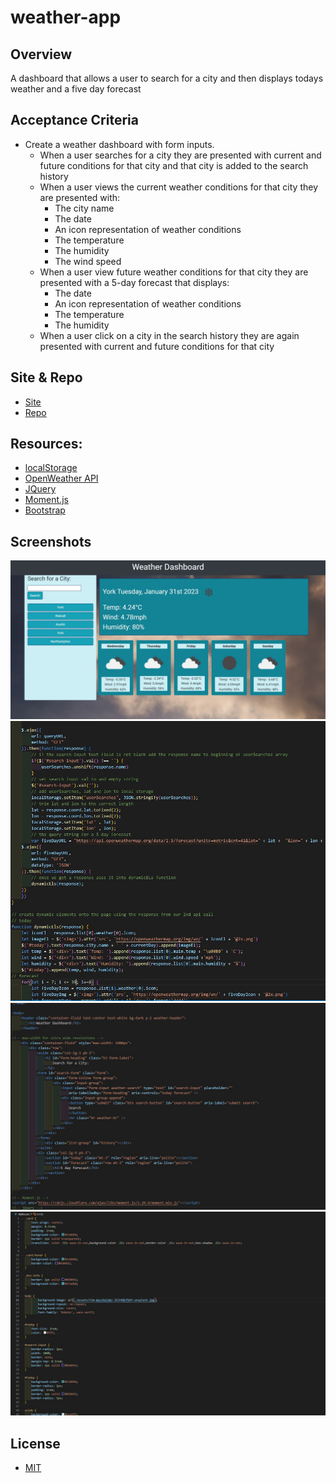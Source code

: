 # weather-app

## Overview

A dashboard that allows a user to search for a city and then displays todays weather and a five day forecast

## Acceptance Criteria

* Create a weather dashboard with form inputs.
  * When a user searches for a city they are presented with current and future conditions for that city and that city is added to the search history
  * When a user views the current weather conditions for that city they are presented with:
    * The city name
    * The date
    * An icon representation of weather conditions
    * The temperature
    * The humidity
    * The wind speed
  * When a user view future weather conditions for that city they are presented with a 5-day forecast that displays:
    * The date
    * An icon representation of weather conditions
    * The temperature
    * The humidity
  * When a user click on a city in the search history they are again presented with current and future conditions for that city

## Site & Repo
* [Site](https://dj-86.github.io/weather-app/)
* [Repo](https://github.com/DJ-86/weather-app)

## Resources:
* [localStorage](https://developer.mozilla.org/en-US/docs/Web/API/Window/localStorage)
* [OpenWeather API](https://openweathermap.org/api)
* [JQuery](https://jquery.com/)
* [Moment.js](https://momentjs.com/)
* [Bootstrap](https://getbootstrap.com/)

## Screenshots
![Screen-grab](./assets/screengrab.JPG)
![Javascript](./assets/javaScript.JPG)
![HTML/Bootstrap](./assets/html.JPG)
![CSS](./assets/CSS.JPG)

## License
* [MIT](LICENSE.md)
